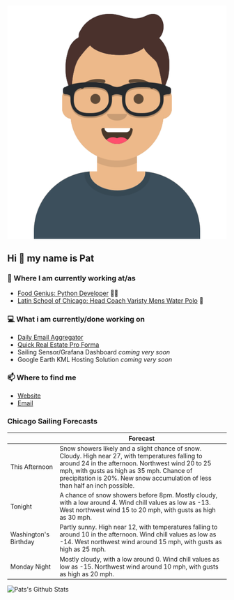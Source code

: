 [![Social banner for p-j-falconer](https://raw.githubusercontent.com/P-J-FALCONER/P-J-FALCONER/master/assets/avataaars.svg)](https://patfalconer.com/)
## Hi :wave: my name is Pat

### 💼 Where I am currently working at/as
- [Food Genius: Python Developer](https://getfoodgenius.com/) 🍔🐍
- [Latin School of Chicago: Head Coach Varisty Mens Water Polo](https://www.latinschool.org/) 🤽


### 💻 What i am currently/done working on
 - [Daily Email Aggregator](https://github.com/P-J-FALCONER/dott_daily_mail)
 - [Quick Real Estate Pro Forma](https://github.com/P-J-FALCONER/henry)
 - Sailing Sensor/Grafana Dashboard *coming very soon*
 - Google Earth KML Hosting Solution *coming very soon*

### 📫 Where to find me
 - [Website](https://patfalconer.com/)
 - [Email](mailto:patrick.j.falconer@gmail.com)


### Chicago Sailing Forecasts
|   | Forecast  |
|---|---|
| This Afternoon | Snow showers likely and a slight chance of snow. Cloudy. High near 27, with temperatures falling to around 24 in the afternoon. Northwest wind 20 to 25 mph, with gusts as high as 35 mph. Chance of precipitation is 20%. New snow accumulation of less than half an inch possible. |
| Tonight | A chance of snow showers before 8pm. Mostly cloudy, with a low around 4. Wind chill values as low as -13. West northwest wind 15 to 20 mph, with gusts as high as 30 mph. |
| Washington&#39;s Birthday | Partly sunny. High near 12, with temperatures falling to around 10 in the afternoon. Wind chill values as low as -14. West northwest wind around 15 mph, with gusts as high as 25 mph. |
| Monday Night | Mostly cloudy, with a low around 0. Wind chill values as low as -15. Northwest wind around 10 mph, with gusts as high as 20 mph. |

![Pats's Github Stats](https://github-readme-stats.vercel.app/api?username=p-j-falconer&show_icons=true&theme=radical)
